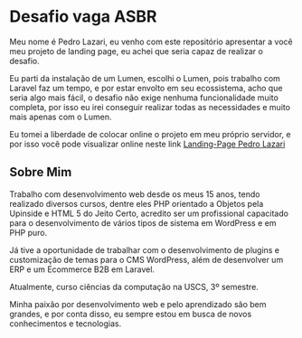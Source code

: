 # Desafio vaga ASBR

Meu nome é Pedro Lazari, eu venho com este repositório apresentar a você meu projeto de landing page, eu achei que
seria capaz de realizar o desafio.

Eu parti da instalação de um Lumen, escolhi o Lumen, pois trabalho com Laravel faz um tempo, e por estar 
envolto em seu ecossistema, acho que seria algo mais fácil, o desafio não exige nenhuma funcionalidade muito completa, 
por isso eu irei conseguir realizar todas as necessidades e muito mais apenas com o Lumen.

Eu tomei a liberdade de colocar online o projeto em meu próprio servidor, e por isso você pode visualizar online neste link
[Landing-Page Pedro Lazari](http://asbr.pedrolazari.com)

## Sobre Mim

Trabalho com desenvolvimento web desde os meus 15 anos, tendo realizado diversos cursos, dentre eles PHP orientado a Objetos pela Upinside e HTML 5 do Jeito Certo, acredito ser um 
profissional capacitado para o desenvolvimento de vários tipos de sistema em WordPress e em PHP puro.

Já tive a oportunidade de trabalhar com o desenvolvimento de plugins e customização de temas para o CMS WordPress, além de desenvolver um ERP e um Ecommerce B2B em Laravel. 

Atualmente, curso ciências da computação na USCS, 3º semestre. 

Minha paixão por desenvolvimento web e pelo aprendizado são bem grandes, e por conta disso, eu sempre estou em busca de novos conhecimentos e tecnologias.

